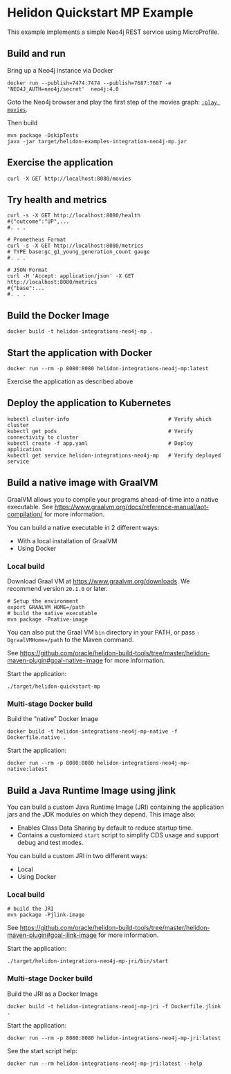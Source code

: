 # Helidon Quickstart MP Example

This example implements a simple Neo4j REST service using MicroProfile.

## Build and run

Bring up a Neo4j instance via Docker

```shell
docker run --publish=7474:7474 --publish=7687:7687 -e 'NEO4J_AUTH=neo4j/secret'  neo4j:4.0
```

Goto the Neo4j browser and play the first step of the movies graph: [`:play movies`](http://localhost:7474/browser/?cmd=play&arg=movies).


Then build
```shell
mvn package -DskipTests
java -jar target/helidon-examples-integration-neo4j-mp.jar
```

## Exercise the application

```shell
curl -X GET http://localhost:8080/movies
```

## Try health and metrics

```shell
curl -s -X GET http://localhost:8080/health
#{"outcome":"UP",...
#. . .

# Prometheus Format
curl -s -X GET http://localhost:8080/metrics
# TYPE base:gc_g1_young_generation_count gauge
#. . .

# JSON Format
curl -H 'Accept: application/json' -X GET http://localhost:8080/metrics
#{"base":...
#. . .

```

## Build the Docker Image

```shell
docker build -t helidon-integrations-neo4j-mp .
```

## Start the application with Docker

```shell
docker run --rm -p 8080:8080 helidon-integrations-neo4j-mp:latest
```

Exercise the application as described above

## Deploy the application to Kubernetes

```shell
kubectl cluster-info                                # Verify which cluster
kubectl get pods                                    # Verify connectivity to cluster
kubectl create -f app.yaml                          # Deploy application
kubectl get service helidon-integrations-neo4j-mp   # Verify deployed service
```

## Build a native image with GraalVM

GraalVM allows you to compile your programs ahead-of-time into a native
 executable. See https://www.graalvm.org/docs/reference-manual/aot-compilation/
 for more information.

You can build a native executable in 2 different ways:
* With a local installation of GraalVM
* Using Docker

### Local build

Download Graal VM at https://www.graalvm.org/downloads. We recommend
version `20.1.0` or later.

```shell
# Setup the environment
export GRAALVM_HOME=/path
# build the native executable
mvn package -Pnative-image
```

You can also put the Graal VM `bin` directory in your PATH, or pass
 `-DgraalVMHome=/path` to the Maven command.

See https://github.com/oracle/helidon-build-tools/tree/master/helidon-maven-plugin#goal-native-image
 for more information.

Start the application:

```shell
./target/helidon-quickstart-mp
```

### Multi-stage Docker build

Build the "native" Docker Image

```shell
docker build -t helidon-integrations-neo4j-mp-native -f Dockerfile.native .
```

Start the application:

```shell
docker run --rm -p 8080:8080 helidon-integrations-neo4j-mp-native:latest
```


## Build a Java Runtime Image using jlink

You can build a custom Java Runtime Image (JRI) containing the application jars and the JDK modules 
on which they depend. This image also:

* Enables Class Data Sharing by default to reduce startup time. 
* Contains a customized `start` script to simplify CDS usage and support debug and test modes. 
 
You can build a custom JRI in two different ways:
* Local
* Using Docker


### Local build

```shell
# build the JRI
mvn package -Pjlink-image
```

See https://github.com/oracle/helidon-build-tools/tree/master/helidon-maven-plugin#goal-jlink-image
 for more information.

Start the application:

```shell
./target/helidon-integrations-neo4j-mp-jri/bin/start
```

### Multi-stage Docker build

Build the JRI as a Docker Image

```shell
docker build -t helidon-integrations-neo4j-mp-jri -f Dockerfile.jlink .
```

Start the application:

```shell
docker run --rm -p 8080:8080 helidon-integrations-neo4j-mp-jri:latest
```

See the start script help:

```shell
docker run --rm helidon-integrations-neo4j-mp-jri:latest --help
```
